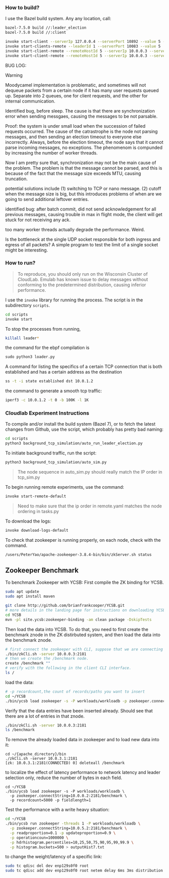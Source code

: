 ### How to build?
I use the Bazel build system. Any any location, call:
```bash
bazel-7.5.0 build //:leader_election
bazel-7.5.0 build //:client
```


```bash
invoke start-client --serverIp 127.0.0.4 --serverPort 10892 --value 5 --bindIp 127.0.0.18
invoke start-clients-remote --leaderId 1 --serverPort 10083 --value 5
invoke start-client-remote --remoteHostId 5 --serverIp 10.0.0.3 --serverPort 10083 --value 5 --bindIp 10.0.3.1
invoke start-client-remote --remoteHostId 5 --serverIp 10.0.0.3 --serverPort 10083 --value 0.001 --bindIp 10.0.3.1
```


BUG LOG: 

> [!WARNING] 
> Moodycamel implementation is problematic, and sometimes will not dequeue packets from a certain node if it has many user requests queued up. Separate into 2 queues, one for client requests, and the other for internal communication. 

Identified bug, before sleep. The cause is that there are synchronization error when sending messgaes, causing the messages to be not parsable. 

Proof:
the system is under small load when the succession of failed requests occurred. 
The cause of the catrastrophe is the node not parsing messages, and then sending an election timeout to everyone else incorrectly. 
Always, before the election timeout, the node says that it cannot parse incoming messages, no exceptions. 
The phenomenom is compunded by increasing the number of worker threads. 


Now I am pretty sure that, synchronization may not be the main cause of the problem. The problem is that the message cannot be parsed, and this is because of the fact that the message size exceeds MTU, causing truncation. 

potential solutions include (1) switching to TCP or nano message. (2) cutoff when the message size is big, but this introduces problems of when are we going to send additional leftover entries. 


identified bug: after batch commit, did not send acknowledgement for all previous messages, causing trouble in max in flight mode, the client will get stuck for not receiving any ack. 


too many worker threads actually degrade the performance. Weird.


Is the bottleneck at the single UDP socket responsible for both ingress and egress of all packets? A simple program to test the limit of a single socket might be interesting. 



### How to run?

> To reproduce, you should only run on the Wisconsin Cluster of CloudLab. Emulab has known issue to delay messages without conforming to the predetermined distribution, causing inferior performance. 

I use the ```invoke``` library for running the process. The script is in the subdirectory ```scripts```.
```bash
cd scripts
invoke start
```

To stop the processes from running, 
```bash
killall leader*
```

the command for the ebpf compilation is
```python
sudo python3 loader.py
```

A command for listing the specifics of a certain TCP connection that is both established
and has a certain address as the destination
```bash
ss -t -i state established dst 10.0.1.2
```

the command to generate a smooth tcp traffic:

```bash
iperf3 -c 10.0.1.2 -t 0 -b 100K -l 1K
```

### Cloudlab Experiment Instructions

To compile and/or install the build system (Bazel 7), or to fetch the latest changes from Github, use the script, which probably has pretty bad naming:
```bash
cd scripts
python3 background_tcp_simulation/auto_run_leader_election.py 
```

To initiate background traffic, run the script:
```bash
python3 background_tcp_simulation/auto_sim.py
```
> The node sequence in auto_sim.py should really match the IP order in tcp_sim.py

To begin running remote experiments, use the command:
```bash
invoke start-remote-default
```
> Need to make sure that the ip order in remote.yaml matches the node ordering in tasks.py

To download the logs:
```bash
invoke download-logs-default
```

To check that zookeeper is running properly, on each node, check with the command. 
```bash
/users/PeterYao/apache-zookeeper-3.8.4-bin/bin/zkServer.sh status
```

## Zookeeper Benchmark

To benchmark Zookeeper with YCSB:
First compile the ZK binding for YCSB. 
```bash
sudo apt update
sudo apt install maven

git clone http://github.com/brianfrankcooper/YCSB.git
# more details in the landing page for instructions on downloading YCSB(https://github.com/brianfrankcooper/YCSB#getting-started).
cd YCSB
mvn -pl site.ycsb:zookeeper-binding -am clean package -DskipTests
```

Then load the data into YCSB. To do that, you need to first create the benchmark znode in the ZK distirbuted system, and then load the data into the benchmark znode. 
```bash
# first connect the zookeeper with CLI, suppose that we are connecting to node 10.0.3.1
./bin/zkCli.sh -server 10.0.0.3:2181
# then we create the /benchmark node. 
create /benchmark "" 
# verify with the following in the client CLI interface. 
ls /
```

load the data:
```bash
# -p recordcount,the count of records/paths you want to insert
cd ~/YCSB
./bin/ycsb load zookeeper -s -P workloads/workloadb -p zookeeper.connectString=10.0.0.3:2181/benchmark -p recordcount=10000 > outputLoad.txt
```

Verify that the data entries have been inserted already. Should see that there are a lot of entries in that znode.  
```bash
./bin/zkCli.sh -server 10.0.0.3:2181
ls /benchmark
```

To remove the already loaded data in zookeeper and to load new data into it:
```
cd ~/{apache_directory}/bin
./zkCli.sh -server 10.0.3.1:2181
[zk: 10.0.3.1:2181(CONNECTED) 0] deleteall /benchmark
```

to localize the effect of latency performance to network latency and leader selection only, reduce the number of bytes in each field. 


```
cd ~/YCSB
./bin/ycsb load zookeeper -s -P workloads/workloadb \
  -p zookeeper.connectString=10.0.0.2:2181/benchmark \
  -p recordcount=5000 -p fieldlength=1
```

Test the performance with a write heavy situation:
```bash
cd ~/YCSB
./bin/ycsb run zookeeper -threads 1 -P workloads/workloadb \
  -p zookeeper.connectString=10.0.5.2:2181/benchmark \
  -p readproportion=0.1 -p updateproportion=0.9 \
  -p operationcoun=1000000 \
  -p hdrhistogram.percentiles=10,25,50,75,90,95,99,99.9 \
  -p histogram.buckets=500 > outputHist7.txt
```

to change the weight/latency of a specific link:
```bash
sudo tc qdisc del dev enp129s0f0 root
sudo tc qdisc add dev enp129s0f0 root netem delay 6ms 3ms distribution pareto
```
